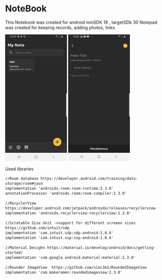 # NoteBook
This Notebook was created for android minSDK 19 , targetSDk 30 
Notepad was created for keeping records, adding photos, links

![Main Menu](https://github.com/bogoslovskiydenis/NoteBook/blob/master/MainMenu.jpg)             ![Create Notes](https://github.com/bogoslovskiydenis/NoteBook/blob/master/CreateNotes.jpg)


Used libraries

    //Room database https://developer.android.com/training/data-storage/room#java
    implementation 'androidx.room:room-runtime:2.3.0'
    annotationProcessor 'androidx.room:room-compiler:2.3.0'

    //RecyclerView  https://developer.android.com/jetpack/androidx/releases/recyclerview
    implementation 'androidx.recyclerview:recyclerview:1.2.0'

    //Scratable Size Unit ->support for different screeen sizes https://github.com/intuit/sdp
    implementation 'com.intuit.sdp:sdp-android:1.0.6'
    implementation 'com.intuit.ssp:ssp-android:1.0.6'

    //Material Desighn https://material.io/develop/android/docs/getting-started/
    implementation 'com.google.android.material:material:1.3.0'

    //Rounder ImageView  https://github.com/vinc3m1/RoundedImageView
    implementation 'com.makeramen:roundedimageview:2.3.0'
